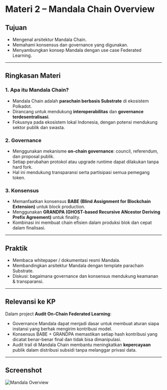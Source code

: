 # Materi 2 – Mandala Chain Overview

## Tujuan
- Mengenal arsitektur Mandala Chain.
- Memahami konsensus dan governance yang digunakan.
- Menyambungkan konsep Mandala dengan use case Federated Learning.

---

## Ringkasan Materi

### 1. Apa itu Mandala Chain?
- Mandala Chain adalah **parachain berbasis Substrate** di ekosistem Polkadot.
- Dirancang untuk mendukung **interoperabilitas** dan **governance terdesentralisasi**.
- Fokusnya pada ekosistem lokal Indonesia, dengan potensi mendukung sektor publik dan swasta.

### 2. Governance
- Menggunakan mekanisme **on-chain governance**: council, referendum, dan proposal publik.
- Setiap perubahan protokol atau upgrade runtime dapat dilakukan tanpa hard fork.
- Hal ini mendukung transparansi serta partisipasi semua pemegang token.

### 3. Konsensus
- Memanfaatkan konsensus **BABE (Blind Assignment for Blockchain Extension)** untuk block production.
- Menggunakan **GRANDPA (GHOST-based Recursive ANcestor Deriving Prefix Agreement)** untuk finality.
- Kombinasi ini membuat chain efisien dalam produksi blok dan cepat dalam finalisasi.

---

## Praktik
- Membaca whitepaper / dokumentasi resmi Mandala.
- Membandingkan arsitektur Mandala dengan template parachain Substrate.
- Diskusi: bagaimana governance dan konsensus mendukung keamanan & transparansi.

---

## Relevansi ke KP
Dalam project **Audit On-Chain Federated Learning**:
- Governance Mandala dapat menjadi dasar untuk membuat aturan siapa instansi yang berhak mengirim kontribusi model.  
- Konsensus BABE + GRANDPA memastikan setiap hash kontribusi yang dicatat benar-benar final dan tidak bisa dimanipulasi.  
- Audit trail di Mandala Chain membantu meningkatkan **kepercayaan** publik dalam distribusi subsidi tanpa melanggar privasi data.

---

## Screenshot
![Mandala Overview](./screenshots/mandala-overview.png)
